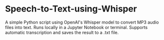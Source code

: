 # Speech-to-Text-using-Whisper
A simple Python script using OpenAI's Whisper model to convert MP3 audio files into text. Runs locally in a Jupyter Notebook or terminal. Supports automatic transcription and saves the result to a .txt file.

